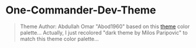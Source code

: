# One-Commander-Dev-Theme
 >Theme Author: Abdullah Omar "Abod1960" 
        based on this [theme](https://www.deviantart.com/kdr3w/art/Dev-825722799) color palette...
        Actually, I just recolored "dark theme by Milos Paripovic" to match this theme color palette...

